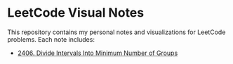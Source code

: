 # LeetCode Visual Notes

This repository contains my personal notes and visualizations for LeetCode problems. Each note includes:

- [2406. Divide Intervals Into Minimum Number of Groups](2406.-Divide-Intervals-Into-Minimum-Number-of-Groups.md)